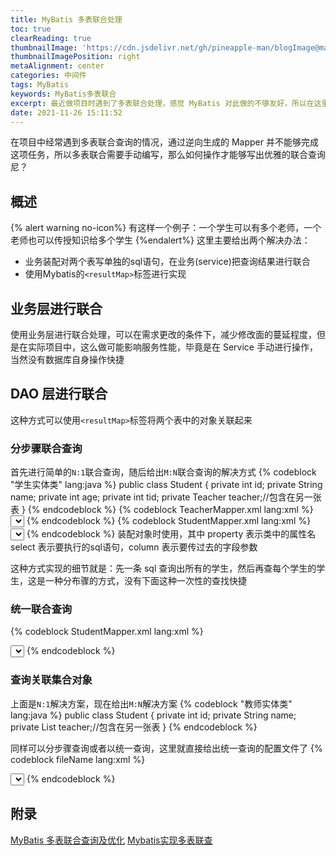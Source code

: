 ```yaml
---
title: MyBatis 多表联合处理
toc: true
clearReading: true
thumbnailImage: 'https://cdn.jsdelivr.net/gh/pineapple-man/blogImage@main/image/mybatis.jpg'
thumbnailImagePosition: right
metaAlignment: center
categories: 中间件
tags: MyBatis
keywords: MyBatis多表联合
excerpt: 最近做项目时遇到了多表联合处理，感觉 MyBatis 对此做的不够友好，所以在这里记录常用多表联合解决方案
date: 2021-11-26 15:11:52
---
```

<!-- toc -->

在项目中经常遇到多表联合查询的情况，通过逆向生成的 Mapper 并不能够完成这项任务，所以多表联合需要手动编写，那么如何操作才能够写出优雅的联合查询尼？
## 概述
{% alert warning no-icon%}
有这样一个例子：一个学生可以有多个老师，一个老师也可以传授知识给多个学生
{%endalert%}
这里主要给出两个解决办法：
- 业务装配对两个表写单独的sql语句，在业务(service)把查询结果进行联合
- 使用Mybatis的`<resultMap>`标签进行实现
## 业务层进行联合
使用业务层进行联合处理，可以在需求更改的条件下，减少修改面的蔓延程度，但是在实际项目中，这么做可能影响服务性能，毕竟是在 Service 手动进行操作，当然没有数据库自身操作快捷

## DAO 层进行联合
这种方式可以使用`<resultMap>`标签将两个表中的对象关联起来

### 分步骤联合查询
首先进行简单的`N:1`联合查询，随后给出`M:N`联合查询的解决方式
{% codeblock "学生实体类" lang:java %}
public class Student {
	private int id;
	private String name;
	private int age;
	private int tid;
	private Teacher teacher;//包含在另一张表
}
{% endcodeblock %}
{% codeblock TeacherMapper.xml lang:xml %}
<mapper namespace="com.test.mapper.TeacherMapper">
	<select id="selById" parameterType="int" resultType="Teacher">
	select * from teacher where id =#{0}
	</select>
</mapper>
{% endcodeblock %}
{% codeblock StudentMapper.xml lang:xml %}
<mapper namespace="com.test.mapper.StudentMapper">
	<resultMap type="Student" id="stuMap">
		<id column="id" property="id"/>
		<result column="name" property="name"/>
		<result column="age" property="age"/>
		<result column="tid" property="tid"/>
		<association property="teacher" select="com.test.mapper.TeacherMapper.selById" column="tid"/>
	</resultMap>
	<select id="selAll" resultMap="stuMap" >
		select * from student
	</select>
</mapper>
{% endcodeblock %}
<association>装配对象时使用，其中  property  表示类中的属性名  select  表示要执行的sql语句，column 表示要传过去的字段参数

这种方式实现的细节就是：先一条 sql 查询出所有的学生，然后再查每个学生的学生，这是一种分布骤的方式，没有下面这种一次性的查找快捷
### 统一联合查询
{% codeblock StudentMapper.xml  lang:xml %}
<!-- 在mapper中实现联合查询 -->
<resultMap type="Student" id="stuMap1">
	<id column="sid" property="id"/>
	<result column="sname" property="name"/>
	<result column="sage" property="age"/>
	<result column="tid" property="tid"/>
	<association property="teacher" javaType="teacher">
		<id column="tid" property="id"/>
		<result column="tname" property="name"/>
	</association>
</resultMap>
<select id="selAll1" resultMap="stuMap1">
	select s.id sid,s.name sname,s.age sage,t.id tid,t.name tname 
	from student s left join teacher t on s.tid = t.id;
</select>
{% endcodeblock %}

### 查询关联集合对象
上面是`N:1`解决方案，现在给出`M:N`解决方案
{% codeblock "教师实体类" lang:java %}
public class Student {
	private int id;
	private String name;
	private List<Student> teacher;//包含在另一张表
}
{% endcodeblock %}

同样可以分步骤查询或者以统一查询，这里就直接给出统一查询的配置文件了
{% codeblock fileName lang:xml %}
<!-- 使用联合查询 -->
<resultMap type="Teacher" id="teacMap1">
	<id column="tid" property="id"/>
	<result column="tname" property="name"/>
	<collection property="list" ofType="Student">
		<id column="sid" property="id"/>
		<result column="sname" property="name"/>
		<result column="age" property="age"/>
		<result column="tid1" property="tid"/>
	</collection>
</resultMap>
<select id="selAll1" resultMap="teacMap1">
	select t.id tid, t.name tname, s.id sid, s.name sname,age ,s.tid tid1
	from teacher t left join student s on t.id = s.tid
</select>
{% endcodeblock %}

## 附录
[MyBatis 多表联合查询及优化](https://blog.csdn.net/u012661010/article/details/76408566)
[Mybatis实现多表联查](https://blog.csdn.net/qq_36747735/article/details/90044639)